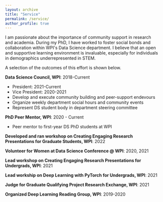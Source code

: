 ```yaml
---
layout: archive
title: "Service"
permalink: /service/
author_profile: true
---
```


I am passionate about the importance of community support in research and academia. During my PhD, I have worked to foster social bonds and collaboration within WPI's Data Science department. I believe that an open and supportive learning environment is invaluable, especially for individuals in demographics underrepresented in STEM. 

A selection of the outcomes of this effort is shown below. 

**Data Science Council, WPI**: 2018-Current
- President: 2021-Current
- Vice President: 2020-2021
- Develop and execute community building and peer-support endevours
- Organize weekly department social hours and community events 
- Represent DS student body in department steering committee

**PhD Peer Mentor, WPI**: 2020 - Current
- Peer mentor to first-year DS PhD students at WPI 

**Developed and ran workshop on Creating Engaging Research Presentations for Graduate Students, WPI**: 2022

**Volunteer for Women at Data Science Conference @ WPI**: 2020, 2021

**Lead workshop on Creating Engaging Research Presentations for Undergrads, WPI**: 2021

**Lead workship on Deep Learning with PyTorch for Undergrads, WPI**: 2021

**Judge for Graduate Qualifying Project Research Exchange, WPI**: 2021

**Organized Deep Learning Reading Group, WPI**: 2019-2020

